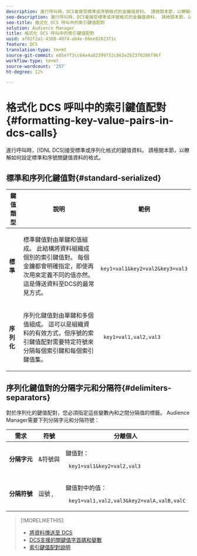 ```yaml
---
description: 進行呼叫時，DCS會接受標準或序號格式的金鑰值資料。 請檢閱本節，以瞭解如何設定標準和序號關鍵值資料的格式。
seo-description: 進行呼叫時，DCS會接受標準或序號格式的金鑰值資料。 請檢閱本節，以瞭解如何設定標準和序號關鍵值資料的格式。
seo-title: 格式化 DCS 呼叫中的索引鍵值配對
solution: Audience Manager
title: 格式化 DCS 呼叫中的索引鍵值配對
uuid: af02f2a1-4388-4074-ab4e-66ee82023f1c
feature: DCS
translation-type: tm+mt
source-git-commit: e05eff3cc04e4a82399752c862e2b2370286f96f
workflow-type: tm+mt
source-wordcount: '257'
ht-degree: 12%

---
```



# 格式化 DCS 呼叫中的索引鍵值配對 {#formatting-key-value-pairs-in-dcs-calls}

進行呼叫時，[!DNL DCS]接受標準或序列化格式的鍵值資料。 請檢閱本節，以瞭解如何設定標準和序號關鍵值資料的格式。

## 標準和序列化鍵值對{#standard-serialized}

<table id="table_A220F9B359F34C6EA7B83618FC22EE3A"> 
 <thead> 
  <tr> 
   <th colname="col1" class="entry"> 鍵值類型 </th> 
   <th colname="col2" class="entry"> 說明 </th> 
   <th colname="col3" class="entry"> 範例 </th> 
  </tr> 
 </thead>
 <tbody> 
  <tr> 
   <td colname="col1"> <b>標準</b> </td> 
   <td colname="col2"> <p>標準鍵值對由單鍵和值組成。 此結構將資料組織成個別的索引鍵值對。 每個金鑰都會明確指定，即使再次用來定義不同的值亦然。 這是傳送資料至DCS的最常見方式。 </p> </td>
   <td colname="col3"> <code> key1=val1&amp;key2=val2&amp;key3=val3</code> </td>
  </tr>
  <tr> 
   <td colname="col1"> <b>序列化</b> </td> 
   <td colname="col2"> <p>序列化鍵值對由單鍵和多個值組成。 這可以是組織資料的有效方式，但序號的索引鍵值配對需要特定符號來分隔每個索引鍵和每個索引鍵值集。 </p> </td> 
   <td colname="col3"> <code> key1=val1,val2,val3</code> </td> 
  </tr>
 </tbody>
</table>

## 序列化鍵值對的分隔字元和分隔符{#delimiters-separators}

對於序列化的鍵值配對，您必須指定這些變數內和之間分隔值的標籤。 Audience Manager需要下列分隔字元和分隔符號：

<table id="table_8FD4E6B9506943AEA619D4089913ECBC"> 
 <thead> 
  <tr> 
   <th colname="col1" class="entry"> 需求 </th> 
   <th colname="col2" class="entry"> 符號 </th> 
   <th colname="col3" class="entry"> 分離個人 </th> 
  </tr>
 </thead>
 <tbody> 
  <tr> 
   <td colname="col1"><b>分隔字元</b> </td> 
   <td colname="col2"> &amp;符號與 </td> 
   <td colname="col3"> <p>鍵值對： </p> <p><code> key1=val1&amp;key2=val2,val3</code> </p> </td> 
  </tr> 
  <tr> 
   <td colname="col1"><b>分隔符號</b> </td> 
   <td colname="col2"> 逗號 , </td> 
   <td colname="col3"> <p>鍵值對中的值： </p> <p><code> key1=val1,val2,val3&amp;key2=valA,valB,valC</code> </p> </td> 
  </tr> 
 </tbody> 
</table>

>[!MORELIKETHIS]
>
>* [將資料傳送至 DCS](../../../api/dcs-intro/dcs-event-calls/dcs-url-send.md)
>* [DCS支援的關鍵值字首碼和變數](../../../api/dcs-intro/dcs-api-reference/dcs-keys.md)
>* [索引鍵值配對說明](../../../reference/key-value-pairs-explained.md)

